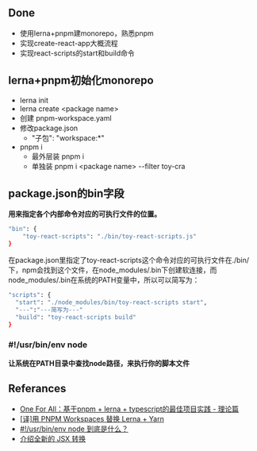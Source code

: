 ## Done
- 使用lerna+pnpm建monorepo，熟悉pnpm
- 实现create-react-app大概流程
- 实现react-scripts的start和build命令

## lerna+pnpm初始化monorepo
- lerna init
- lerna create \<package name>
- 创建 pnpm-workspace.yaml
- 修改package.json
    - "子包": "workspace:*"  
- pnpm i
    - 最外层装 pnpm i
    - 单独装 pnpm i \<package name> --filter toy-cra

## package.json的bin字段
**用来指定各个内部命令对应的可执行文件的位置。**
```sh
"bin": {
    "toy-react-scripts": "./bin/toy-react-scripts.js"
}
```
在package.json里指定了toy-react-scripts这个命令对应的可执行文件在./bin/下，npm会找到这个文件，在node_modules/.bin下创建软连接，而node_modules/.bin在系统的PATH变量中，所以可以简写为：
```sh
"scripts": {  
  "start": "./node_modules/bin/toy-react-scripts start",  
  "---":"---简写为---"
  "build": "toy-react-scripts build"
}
```

### #!/usr/bin/env node
**让系统在PATH目录中查找node路径，来执行你的脚本文件**

## Referances
- [One For All：基于pnpm + lerna + typescript的最佳项目实践 - 理论篇](https://juejin.cn/post/7043998041786810398)
- [[译]用 PNPM Workspaces 替换 Lerna + Yarn](https://juejin.cn/post/7071992448511279141)
- [#!/usr/bin/env node 到底是什么？](https://juejin.cn/post/6844903826344902670)
- [介绍全新的 JSX 转换](https://zh-hans.reactjs.org/blog/2020/09/22/introducing-the-new-jsx-transform.html)